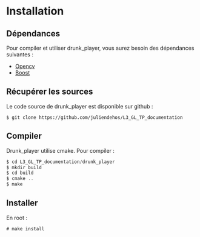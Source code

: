 # Installation

## Dépendances

Pour compiler et utiliser drunk_player, vous aurez besoin des dépendances
suivantes :

- [Opencv](http://www.opencv.org/)
- [Boost](http://www.boost.org/)


## Récupérer les sources

Le code source de drunk_player est disponible sur github : 

```
$ git clone https://github.com/juliendehos/L3_GL_TP_documentation
```


## Compiler

Drunk_player utilise cmake. Pour compiler : 

```h
$ cd L3_GL_TP_documentation/drunk_player
$ mkdir build
$ cd build
$ cmake ..
$ make
```


## Installer

En root : 

```
# make install
```


